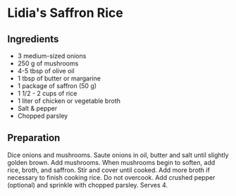 # Lidia's Saffron Rice

## Ingredients

* 3 medium-sized onions
* 250 g of mushrooms
* 4-5 tbsp of olive oil
* 1 tbsp of butter or margarine
* 1 package of saffron (50 g)
* 1 1/2 - 2 cups of rice
* 1 liter of chicken or vegetable broth
* Salt & pepper
* Chopped parsley

## Preparation

Dice onions and mushrooms. Saute onions in oil, butter and salt until slightly golden brown. Add mushrooms. When mushrooms begin to soften, add rice, broth, and saffron. Stir and cover until cooked. Add more broth if necessary to finish cooking rice. Do not overcook. Add crushed pepper (optional) and sprinkle with chopped parsley. Serves 4.